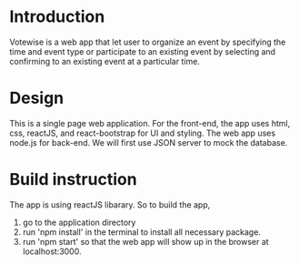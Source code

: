 # Introduction

Votewise is a web app that let user to organize an event by specifying the time and event type or participate to an existing event by selecting and confirming to an existing event at a particular time.

# Design
This is a single page web application. For the front-end, the app uses html, css, reactJS, and react-bootstrap for UI and styling. The web app uses node.js for back-end. We will first use JSON server to mock the database.

# Build instruction
The app is using reactJS libarary. So to build the app,
1. go to the application directory
2. run 'npm install' in the terminal to install all necessary package.
3. run 'npm start' so that the web app will show up in the browser at localhost:3000.
